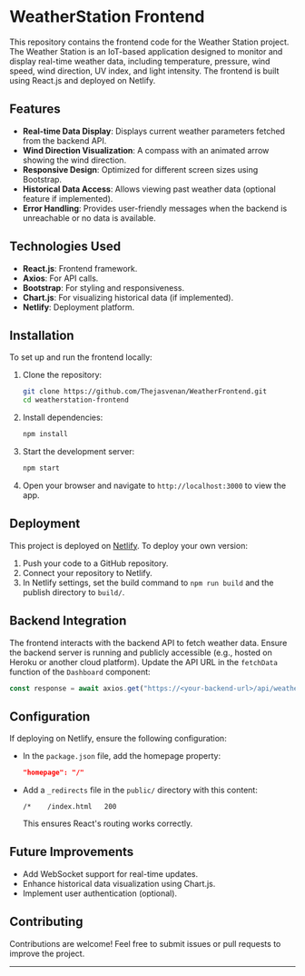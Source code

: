 # WeatherStation Frontend

This repository contains the frontend code for the Weather Station project. The Weather Station is an IoT-based application designed to monitor and display real-time weather data, including temperature, pressure, wind speed, wind direction, UV index, and light intensity. The frontend is built using React.js and deployed on Netlify.

## Features

- **Real-time Data Display**: Displays current weather parameters fetched from the backend API.
- **Wind Direction Visualization**: A compass with an animated arrow showing the wind direction.
- **Responsive Design**: Optimized for different screen sizes using Bootstrap.
- **Historical Data Access**: Allows viewing past weather data (optional feature if implemented).
- **Error Handling**: Provides user-friendly messages when the backend is unreachable or no data is available.

## Technologies Used

- **React.js**: Frontend framework.
- **Axios**: For API calls.
- **Bootstrap**: For styling and responsiveness.
- **Chart.js**: For visualizing historical data (if implemented).
- **Netlify**: Deployment platform.

## Installation

To set up and run the frontend locally:

1. Clone the repository:
   ```bash
   git clone https://github.com/Thejasvenan/WeatherFrontend.git
   cd weatherstation-frontend
   ```

2. Install dependencies:
   ```bash
   npm install
   ```

3. Start the development server:
   ```bash
   npm start
   ```

4. Open your browser and navigate to `http://localhost:3000` to view the app.

## Deployment

This project is deployed on [Netlify](https://www.netlify.com/). To deploy your own version:

1. Push your code to a GitHub repository.
2. Connect your repository to Netlify.
3. In Netlify settings, set the build command to `npm run build` and the publish directory to `build/`.

## Backend Integration

The frontend interacts with the backend API to fetch weather data. Ensure the backend server is running and publicly accessible (e.g., hosted on Heroku or another cloud platform). Update the API URL in the `fetchData` function of the `Dashboard` component:

```javascript
const response = await axios.get("https://<your-backend-url>/api/weather/current");
```

## Configuration

If deploying on Netlify, ensure the following configuration:

- In the `package.json` file, add the homepage property:
  ```json
  "homepage": "/"
  ```

- Add a `_redirects` file in the `public/` directory with this content:
  ```
  /*    /index.html   200
  ```
  This ensures React's routing works correctly.

## Future Improvements

- Add WebSocket support for real-time updates.
- Enhance historical data visualization using Chart.js.
- Implement user authentication (optional).

## Contributing

Contributions are welcome! Feel free to submit issues or pull requests to improve the project.

---

